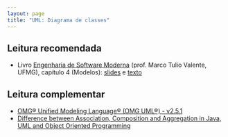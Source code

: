 ```yaml
---
layout: page
title: "UML: Diagrama de classes"
---
```


## Leitura recomendada

- Livro [Engenharia de Software Moderna](https://engsoftmoderna.info/) (prof. Marco Tulio Valente, UFMG), capítulo 4 (Modelos): [slides](https://docs.google.com/presentation/d/1E9BDh06xSH3LLi_hfn4JjekrcYvOgO1wYmsF22-UqCw/edit) e [texto](https://docs.google.com/document/d/e/2PACX-1vTPNTrv2xJSj2KU1TiySrnTuYRuWPgwHx8GCAs5I7UQ_xok9rpo_SgfepGdYnDB_awg3v0RX6WFqBVK/pub)

## Leitura complementar

- [OMG® Unified Modeling Language® (OMG UML®) - v2.5.1](https://www.omg.org/spec/UML/2.5.1/PDF)
- [Difference between Association, Composition and Aggregation in Java, UML and Object Oriented Programming](https://javarevisited.blogspot.com/2014/02/ifference-between-association-vs-composition-vs-aggregation.html)

<!-- 
https://www.omg.org/spec/UML/2.5.1/PDF

A Property may represent an attribute of a Classifier, a memberEnd of an Association, or in some cases both
simultaneously

Sometimes a Property is used to model circumstances in which one instance is used to group together a set of instances; this is called aggregation

(agregação: todo-parte, dono)

Composite aggregation is a strong form of aggregation that requires a part object be included in at most one composite object at a time. If a composite object is deleted, all of its part instances that are objects are deleted with it

NOTE. A part object may (where otherwise allowed) be removed from a composite object before the composite object is deleted, and thus not be deleted as part of the composite object.
 -->

